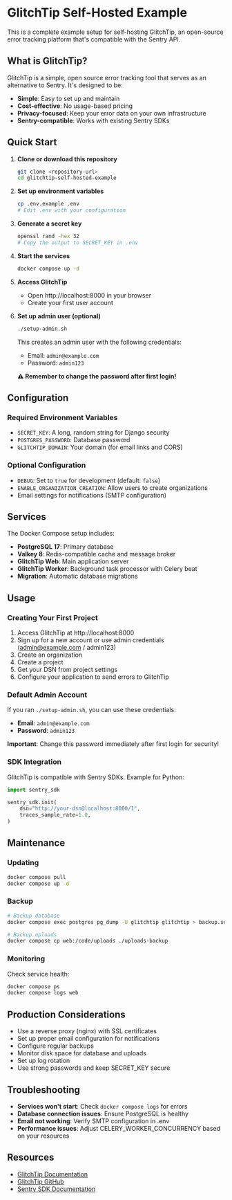 # GlitchTip Self-Hosted Example

This is a complete example setup for self-hosting GlitchTip, an open-source error tracking platform that's compatible with the Sentry API.

## What is GlitchTip?

GlitchTip is a simple, open source error tracking tool that serves as an alternative to Sentry. It's designed to be:
- **Simple**: Easy to set up and maintain
- **Cost-effective**: No usage-based pricing
- **Privacy-focused**: Keep your error data on your own infrastructure
- **Sentry-compatible**: Works with existing Sentry SDKs

## Quick Start

1. **Clone or download this repository**
   ```bash
   git clone <repository-url>
   cd glitchtip-self-hosted-example
   ```

2. **Set up environment variables**
   ```bash
   cp .env.example .env
   # Edit .env with your configuration
   ```

3. **Generate a secret key**
   ```bash
   openssl rand -hex 32
   # Copy the output to SECRET_KEY in .env
   ```

4. **Start the services**
   ```bash
   docker compose up -d
   ```

5. **Access GlitchTip**
   - Open http://localhost:8000 in your browser
   - Create your first user account

6. **Set up admin user (optional)**
   ```bash
   ./setup-admin.sh
   ```
   
   This creates an admin user with the following credentials:
   - Email: `admin@example.com`
   - Password: `admin123`
   
   **⚠️ Remember to change the password after first login!**

## Configuration

### Required Environment Variables

- `SECRET_KEY`: A long, random string for Django security
- `POSTGRES_PASSWORD`: Database password
- `GLITCHTIP_DOMAIN`: Your domain (for email links and CORS)

### Optional Configuration

- `DEBUG`: Set to `true` for development (default: `false`)
- `ENABLE_ORGANIZATION_CREATION`: Allow users to create organizations
- Email settings for notifications (SMTP configuration)

## Services

The Docker Compose setup includes:

- **PostgreSQL 17**: Primary database
- **Valkey 8**: Redis-compatible cache and message broker
- **GlitchTip Web**: Main application server
- **GlitchTip Worker**: Background task processor with Celery beat
- **Migration**: Automatic database migrations

## Usage

### Creating Your First Project

1. Access GlitchTip at http://localhost:8000
2. Sign up for a new account or use admin credentials (admin@example.com / admin123)
3. Create an organization
4. Create a project
5. Get your DSN from project settings
6. Configure your application to send errors to GlitchTip

### Default Admin Account

If you ran `./setup-admin.sh`, you can use these credentials:
- **Email**: `admin@example.com`
- **Password**: `admin123`

**Important**: Change this password immediately after first login for security!

### SDK Integration

GlitchTip is compatible with Sentry SDKs. Example for Python:

```python
import sentry_sdk

sentry_sdk.init(
    dsn="http://your-dsn@localhost:8000/1",
    traces_sample_rate=1.0,
)
```

## Maintenance

### Updating

```bash
docker compose pull
docker compose up -d
```

### Backup

```bash
# Backup database
docker compose exec postgres pg_dump -U glitchtip glitchtip > backup.sql

# Backup uploads
docker compose cp web:/code/uploads ./uploads-backup
```

### Monitoring

Check service health:
```bash
docker compose ps
docker compose logs web
```

## Production Considerations

- Use a reverse proxy (nginx) with SSL certificates
- Set up proper email configuration for notifications
- Configure regular backups
- Monitor disk space for database and uploads
- Set up log rotation
- Use strong passwords and keep SECRET_KEY secure

## Troubleshooting

- **Services won't start**: Check `docker compose logs` for errors
- **Database connection issues**: Ensure PostgreSQL is healthy
- **Email not working**: Verify SMTP configuration in .env
- **Performance issues**: Adjust CELERY_WORKER_CONCURRENCY based on your resources

## Resources

- [GlitchTip Documentation](https://glitchtip.com/documentation/)
- [GlitchTip GitHub](https://github.com/GlitchTip)
- [Sentry SDK Documentation](https://docs.sentry.io/)